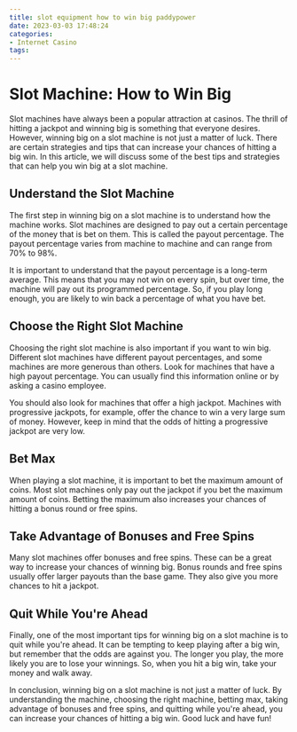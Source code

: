 ```yaml
---
title: slot equipment how to win big paddypower
date: 2023-03-03 17:48:24
categories:
- Internet Casino
tags:
---
```

# Slot Machine: How to Win Big

Slot machines have always been a popular attraction at casinos. The thrill of hitting a jackpot and winning big is something that everyone desires. However, winning big on a slot machine is not just a matter of luck. There are certain strategies and tips that can increase your chances of hitting a big win. In this article, we will discuss some of the best tips and strategies that can help you win big at a slot machine.

## Understand the Slot Machine

The first step in winning big on a slot machine is to understand how the machine works. Slot machines are designed to pay out a certain percentage of the money that is bet on them. This is called the payout percentage. The payout percentage varies from machine to machine and can range from 70% to 98%.

It is important to understand that the payout percentage is a long-term average. This means that you may not win on every spin, but over time, the machine will pay out its programmed percentage. So, if you play long enough, you are likely to win back a percentage of what you have bet.

## Choose the Right Slot Machine

Choosing the right slot machine is also important if you want to win big. Different slot machines have different payout percentages, and some machines are more generous than others. Look for machines that have a high payout percentage. You can usually find this information online or by asking a casino employee.

You should also look for machines that offer a high jackpot. Machines with progressive jackpots, for example, offer the chance to win a very large sum of money. However, keep in mind that the odds of hitting a progressive jackpot are very low.

## Bet Max

When playing a slot machine, it is important to bet the maximum amount of coins. Most slot machines only pay out the jackpot if you bet the maximum amount of coins. Betting the maximum also increases your chances of hitting a bonus round or free spins.

## Take Advantage of Bonuses and Free Spins

Many slot machines offer bonuses and free spins. These can be a great way to increase your chances of winning big. Bonus rounds and free spins usually offer larger payouts than the base game. They also give you more chances to hit a jackpot.

## Quit While You're Ahead

Finally, one of the most important tips for winning big on a slot machine is to quit while you're ahead. It can be tempting to keep playing after a big win, but remember that the odds are against you. The longer you play, the more likely you are to lose your winnings. So, when you hit a big win, take your money and walk away.

In conclusion, winning big on a slot machine is not just a matter of luck. By understanding the machine, choosing the right machine, betting max, taking advantage of bonuses and free spins, and quitting while you're ahead, you can increase your chances of hitting a big win. Good luck and have fun!